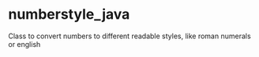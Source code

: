 numberstyle_java
================

Class to convert numbers to different readable styles, like roman numerals or english